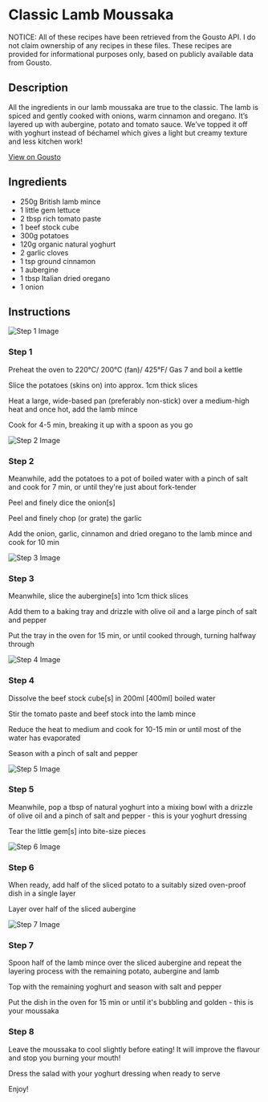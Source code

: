 # Classic Lamb Moussaka

NOTICE: All of these recipes have been retrieved from the Gousto API. I do not claim ownership of any recipes in these files. These recipes are provided for informational purposes only, based on publicly available data from Gousto.

## Description

All the ingredients in our lamb moussaka are true to the classic. The lamb is spiced and gently cooked with onions, warm cinnamon and oregano. It’s layered up with aubergine, potato and tomato sauce. We’ve topped it off with yoghurt instead of béchamel which gives a light but creamy texture and less kitchen work!

[View on Gousto](https://www.gousto.co.uk/recipes/cookbook/classic-lamb-moussaka)

## Ingredients

- 250g British lamb mince 
- 1 little gem lettuce
- 2 tbsp rich tomato paste 
- 1 beef stock cube
- 300g potatoes 
- 120g organic natural yoghurt
- 2 garlic cloves
- 1 tsp ground cinnamon
- 1 aubergine 
- 1 tbsp Italian dried oregano
- 1 onion

## Instructions

![Step 1 Image](https://production-media.gousto.co.uk/cms/recipe-step-image/223.-step-1-x200.jpg)

### Step 1

Preheat the oven to 220&deg;C/ 200&deg;C (fan)/ 425&deg;F/ Gas 7 and boil a kettle&nbsp;


Slice the potatoes (skins on) into approx. 1cm thick slices


Heat a large, wide-based pan (preferably non-stick) over a medium-high heat and once hot, add the lamb mince


Cook for 4-5 min, breaking it up with a spoon as you go

![Step 2 Image](https://production-media.gousto.co.uk/cms/recipe-step-image/223.-step-2-x200.jpg)

### Step 2

Meanwhile, add the potatoes to a pot of boiled water with a pinch of salt and cook for 7 min, or until they're just about fork-tender


Peel and finely dice the onion<span class="text-danger">[s]&nbsp;</span>


Peel and finely chop (or grate) the garlic 


Add the onion, garlic, cinnamon and dried oregano to the lamb mince and cook for 10 min

![Step 3 Image](https://production-media.gousto.co.uk/cms/recipe-step-image/223.-step-3-x200.jpg)

### Step 3

Meanwhile, slice the aubergine<span class="text-danger">[s]</span> into 1cm thick slices


Add them to a baking tray and drizzle with olive oil and a large pinch of salt and pepper


Put the tray in the oven for 15 min, or until cooked through, turning halfway through

![Step 4 Image](https://production-media.gousto.co.uk/cms/recipe-step-image/223.-step-4-x200.jpg)

### Step 4

Dissolve the beef stock cube<span class="text-danger">[s]</span> in 200ml <span class="text-danger">[400ml]</span> boiled water


Stir the tomato paste&nbsp;and&nbsp;beef stock&nbsp;into the lamb mince


Reduce the heat to medium and cook for 10-15 min or until most of the water has evaporated


Season with a pinch of salt and pepper

![Step 5 Image](https://production-media.gousto.co.uk/cms/recipe-step-image/223.-step-5-x200.jpg)

### Step 5

Meanwhile, pop a tbsp of&nbsp;natural yoghurt&nbsp;into a mixing bowl with a drizzle of&nbsp;olive oil&nbsp;and a pinch of&nbsp;salt&nbsp;and&nbsp;pepper&nbsp;- this is your&nbsp;yoghurt dressing&nbsp;


Tear the&nbsp;little gem<span class="text-danger">[s]</span>&nbsp;into bite-size pieces

![Step 6 Image](https://production-media.gousto.co.uk/cms/recipe-step-image/223.-step-6-x200.jpg)

### Step 6

When ready, add half of the sliced potato to a suitably sized oven-proof dish in a single layer


Layer over half of the sliced aubergine&nbsp;

![Step 7 Image](https://production-media.gousto.co.uk/cms/recipe-step-image/223.-step-7-x200.jpg)

### Step 7

Spoon half of the lamb mince&nbsp;over the sliced aubergine and repeat the layering process with the remaining potato, aubergine and lamb


Top with the remaining yoghurt and season with salt and pepper


Put the dish in the oven for 15 min or until it's bubbling and golden - this is your moussaka&nbsp;

### Step 8

Leave the moussaka to cool slightly before eating! It will improve the flavour and stop you burning your mouth!


Dress the salad with your yoghurt dressing when ready to serve&nbsp;


Enjoy!

